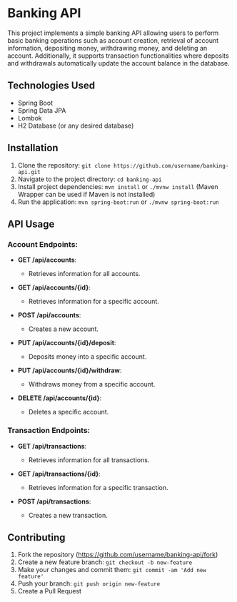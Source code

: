 # Banking API

This project implements a simple banking API allowing users to perform basic banking operations such as account creation, retrieval of account information, depositing money, withdrawing money, and deleting an account. Additionally, it supports transaction functionalities where deposits and withdrawals automatically update the account balance in the database.

## Technologies Used

- Spring Boot
- Spring Data JPA
- Lombok
- H2 Database (or any desired database)

## Installation

1. Clone the repository: `git clone https://github.com/username/banking-api.git`
2. Navigate to the project directory: `cd banking-api`
3. Install project dependencies: `mvn install` or `./mvnw install` (Maven Wrapper can be used if Maven is not installed)
4. Run the application: `mvn spring-boot:run` or `./mvnw spring-boot:run`

## API Usage

### Account Endpoints:

- **GET /api/accounts**: 
  - Retrieves information for all accounts.

- **GET /api/accounts/{id}**: 
  - Retrieves information for a specific account.

- **POST /api/accounts**: 
  - Creates a new account.

- **PUT /api/accounts/{id}/deposit**: 
  - Deposits money into a specific account.

- **PUT /api/accounts/{id}/withdraw**: 
  - Withdraws money from a specific account.

- **DELETE /api/accounts/{id}**: 
  - Deletes a specific account.

### Transaction Endpoints:

- **GET /api/transactions**: 
  - Retrieves information for all transactions.

- **GET /api/transactions/{id}**: 
  - Retrieves information for a specific transaction.

- **POST /api/transactions**: 
  - Creates a new transaction.


## Contributing

1. Fork the repository (https://github.com/username/banking-api/fork)
2. Create a new feature branch: `git checkout -b new-feature`
3. Make your changes and commit them: `git commit -am 'Add new feature'`
4. Push your branch: `git push origin new-feature`
5. Create a Pull Request
